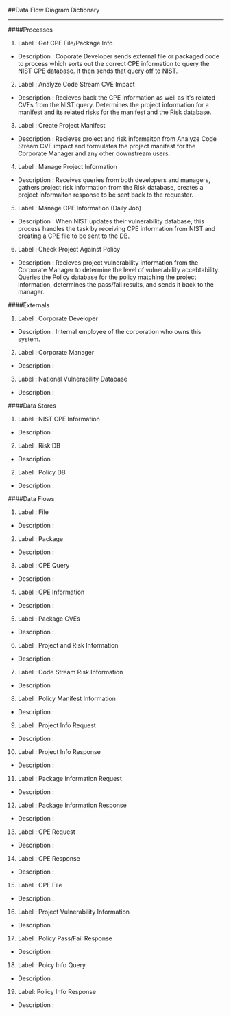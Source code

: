 ##Data Flow Diagram Dictionary

-----------------------

####Processes
1. Label : Get CPE File/Package Info
 * Description : Coporate Developer sends external file or packaged code to process which sorts out the correct CPE information to query the NIST CPE database. It then sends that query off to NIST.
2. Label : Analyze Code Stream CVE Impact
 * Description : Recieves back the CPE information as well as it's related CVEs from the NIST query. Determines the project information for a manifest and its related risks for the manifest and the Risk database.
3. Label : Create Project Manifest
 * Description : Recieves project and risk informaiton from Analyze Code Stream CVE impact and formulates the project manifest for the Corporate Manager and any other downstream users.
4. Label : Manage Project Information
 * Description : Receives queries from both developers and managers, gathers project risk information from the Risk database, creates a project informaiton response to be sent back to the requester.
5. Label : Manage CPE Information (Daily Job)
 * Description : When NIST updates their vulnerability database, this process handles the task by receiving CPE information from NIST and creating a CPE file to be sent to the DB.
6. Label : Check Project Against Policy
 * Description : Recieves project vulnerability information from the Corporate Manager to determine the level of vulnerability accebtability. Queries the Policy database for the policy matching the project information, determines the pass/fail results, and sends it back to the manager.

####Externals
1. Label : Corporate Developer
 * Description : Internal employee of the corporation who owns this system. 
2. Label : Corporate Manager
 * Description :  
3. Label : National Vulnerability Database
 * Description : 
 
####Data Stores
1. Label : NIST CPE Information
 * Description :
2. Label : Risk DB
 * Description :
2. Label : Policy DB
 * Description :

####Data Flows
1. Label : File
 * Description : 
2. Label : Package
 * Description : 
3. Label : CPE Query
 * Description : 
4. Label : CPE Information
 * Description : 
5. Label : Package CVEs
 * Description : 
6. Label : Project and Risk Information
 * Description : 
7. Label : Code Stream Risk Information
 * Description : 
8. Label : Policy Manifest Information
 * Description : 
9. Label : Project Info Request
 * Description : 
10. Label : Project Info Response
 * Description : 
11. Label : Package Information Request
 * Description : 
12. Label : Package Information Response
 * Description : 
13. Label : CPE Request
 * Description : 
14. Label : CPE Response
 * Description : 
15. Label : CPE File
 * Description : 
16. Label : Project Vulnerability Information
 * Description : 
17. Label : Policy Pass/Fail Response
 * Description : 
18. Label : Poicy Info Query
 * Description : 
19. Label: Policy Info Response
 * Description :
